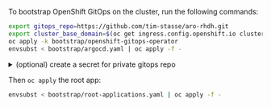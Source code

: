 To bootstrap OpenShift GitOps on the cluster, run the following commands:

```sh
export gitops_repo=https://github.com/tim-stasse/aro-rhdh.git
export cluster_base_domain=$(oc get ingress.config.openshift.io cluster --template={{.spec.domain}} | sed -e "s/^apps.//")
oc apply -k bootstrap/openshift-gitops-operator
envsubst < bootstrap/argocd.yaml | oc apply -f -
```

<details>
<summary>(optional) create a secret for private gitops repo</summary>

Create a file named `gitops-repository-secret.yaml` inside the `secrets` folder

```sh
mkdir secrets
touch secrets/gitops-repository-secret.yaml
```

Use an example secret from: https://argo-cd.readthedocs.io/en/stable/operator-manual/argocd-repositories-yaml/

Paste the contents into `gitops-repository-secret.yaml` and update it with real values, for example:

```yaml
apiVersion: v1
kind: Secret
metadata:
  name: gitops-repository
  namespace: openshift-gitops
  labels:
    argocd.argoproj.io/secret-type: repository
stringData:
  url: https://github.com/tim-stasse/aro-rhdh
  username: tim-stasse
  password: <password>
```

Then `oc apply` the secret:

```sh
oc apply -f secrets/gitops-repository-secret.yaml
```
---
</details>

Then `oc apply` the root app:

```sh
envsubst < bootstrap/root-applications.yaml | oc apply -f -
```
